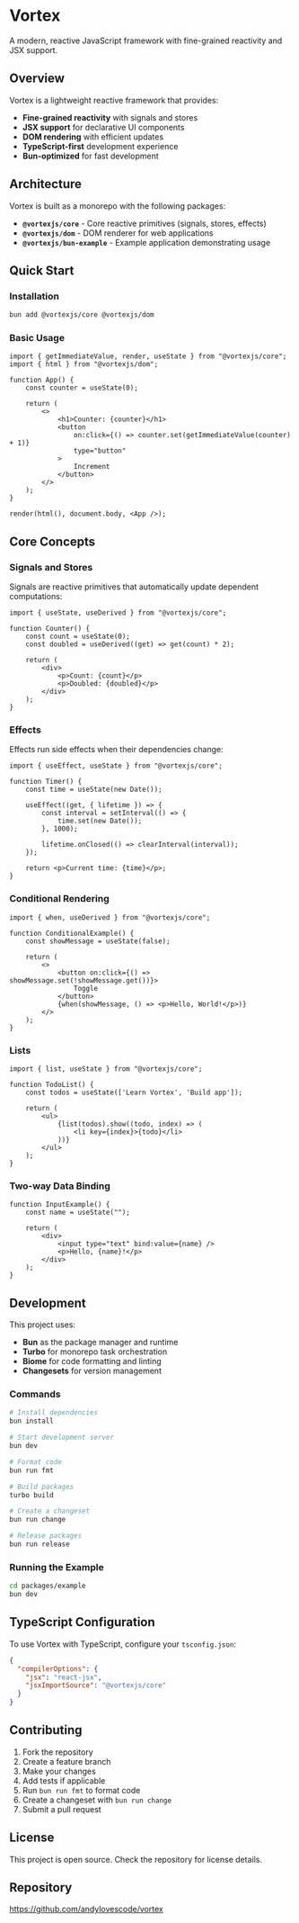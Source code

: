 # Vortex

A modern, reactive JavaScript framework with fine-grained reactivity and JSX support.

## Overview

Vortex is a lightweight reactive framework that provides:

- **Fine-grained reactivity** with signals and stores
- **JSX support** for declarative UI components
- **DOM rendering** with efficient updates
- **TypeScript-first** development experience
- **Bun-optimized** for fast development

## Architecture

Vortex is built as a monorepo with the following packages:

- **`@vortexjs/core`** - Core reactive primitives (signals, stores, effects)
- **`@vortexjs/dom`** - DOM renderer for web applications
- **`@vortexjs/bun-example`** - Example application demonstrating usage

## Quick Start

### Installation

```bash
bun add @vortexjs/core @vortexjs/dom
```

### Basic Usage

```tsx
import { getImmediateValue, render, useState } from "@vortexjs/core";
import { html } from "@vortexjs/dom";

function App() {
    const counter = useState(0);

    return (
        <>
            <h1>Counter: {counter}</h1>
            <button 
                on:click={() => counter.set(getImmediateValue(counter) + 1)}
                type="button"
            >
                Increment
            </button>
        </>
    );
}

render(html(), document.body, <App />);
```

## Core Concepts

### Signals and Stores

Signals are reactive primitives that automatically update dependent computations:

```tsx
import { useState, useDerived } from "@vortexjs/core";

function Counter() {
    const count = useState(0);
    const doubled = useDerived((get) => get(count) * 2);
    
    return (
        <div>
            <p>Count: {count}</p>
            <p>Doubled: {doubled}</p>
        </div>
    );
}
```

### Effects

Effects run side effects when their dependencies change:

```tsx
import { useEffect, useState } from "@vortexjs/core";

function Timer() {
    const time = useState(new Date());
    
    useEffect((get, { lifetime }) => {
        const interval = setInterval(() => {
            time.set(new Date());
        }, 1000);
        
        lifetime.onClosed(() => clearInterval(interval));
    });
    
    return <p>Current time: {time}</p>;
}
```

### Conditional Rendering

```tsx
import { when, useDerived } from "@vortexjs/core";

function ConditionalExample() {
    const showMessage = useState(false);
    
    return (
        <>
            <button on:click={() => showMessage.set(!showMessage.get())}>
                Toggle
            </button>
            {when(showMessage, () => <p>Hello, World!</p>)}
        </>
    );
}
```

### Lists

```tsx
import { list, useState } from "@vortexjs/core";

function TodoList() {
    const todos = useState(['Learn Vortex', 'Build app']);
    
    return (
        <ul>
            {list(todos).show((todo, index) => (
                <li key={index}>{todo}</li>
            ))}
        </ul>
    );
}
```

### Two-way Data Binding

```tsx
function InputExample() {
    const name = useState("");
    
    return (
        <div>
            <input type="text" bind:value={name} />
            <p>Hello, {name}!</p>
        </div>
    );
}
```

## Development

This project uses:

- **Bun** as the package manager and runtime
- **Turbo** for monorepo task orchestration
- **Biome** for code formatting and linting
- **Changesets** for version management

### Commands

```bash
# Install dependencies
bun install

# Start development server
bun dev

# Format code
bun run fmt

# Build packages
turbo build

# Create a changeset
bun run change

# Release packages
bun run release
```

### Running the Example

```bash
cd packages/example
bun dev
```

## TypeScript Configuration

To use Vortex with TypeScript, configure your `tsconfig.json`:

```json
{
  "compilerOptions": {
    "jsx": "react-jsx",
    "jsxImportSource": "@vortexjs/core"
  }
}
```

## Contributing

1. Fork the repository
2. Create a feature branch
3. Make your changes
4. Add tests if applicable
5. Run `bun run fmt` to format code
6. Create a changeset with `bun run change`
7. Submit a pull request

## License

This project is open source. Check the repository for license details.

## Repository

https://github.com/andylovescode/vortex
